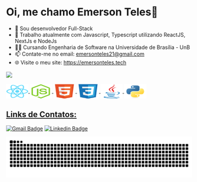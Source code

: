 # Oi, me chamo Emerson Teles👋

  - 🔭 Sou desenvolvedor Full-Stack
  - 📘 Trabalho atualmente com Javascript, Typescript utilizando ReactJS, NextJs e NodeJs
  - 👨‍🎓 Cursando Engenharia de Software na Universidade de Brasília - UnB
  - 📫 Contate-me no email: emersonteles21@gmail.com
  - 🌐 Visite o meu site: https://emersonteles.tech

<div display="flex" flex-direction="row" wrap="nowrap">
  <a href="https://github.com/emersonteles"/>  
  <img height="180em" align="center" src="https://github-readme-stats.vercel.app/api/top-langs/?username=emersonteles&layout=compact&show_icons=true&theme=darcula&count_private=true&include_all_commits=true&disable_animations=false"/>
</div>
<div style="display: inline_block"><br>
  <img align="center" alt="React" height="40" width="60" src="https://raw.githubusercontent.com/devicons/devicon/master/icons/react/react-original.svg">
  <img align="center" alt="Node" height="40" width="60" src="https://raw.githubusercontent.com/devicons/devicon/master/icons/nodejs/nodejs-original.svg">
  <img align="center" alt="HTML" height="40" width="60" src="https://raw.githubusercontent.com/devicons/devicon/master/icons/html5/html5-original.svg">
  <img align="center" alt="CSS" height="40" width="60" src="https://raw.githubusercontent.com/devicons/devicon/master/icons/css3/css3-original.svg">  
  <img align="center" alt="Java" height="40" width="60" src="https://raw.githubusercontent.com/devicons/devicon/master/icons/java/java-original.svg">
  <img align="center" alt="Python" height="40" width="60" src="https://raw.githubusercontent.com/devicons/devicon/master/icons/python/python-original.svg">
</div>

## Links de Contatos:

[![Gmail Badge](https://img.shields.io/badge/Gmail-D14836?style=for-the-badge&logo=gmail&logoColor=white&link=mailto:emersonteles21@gmail.com)](mailto:emersonteles21@gmail.com)
[![Linkedin Badge](https://img.shields.io/badge/LinkedIn-0077B5?style=for-the-badge&logo=linkedin&logoColor=white&link=https://www.linkedin.com/in/emersonteles/)](https://www.linkedin.com/in/EmersonTeles/)


![Snake animation](https://github.com/emersonteles/emersonteles/blob/output/github-contribution-grid-snake.svg)
